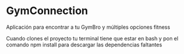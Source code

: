 # GymConnection
Aplicación para encontrar a tu GymBro y múltiples opciones fitness

Cuando clones el proyecto tu terminal tiene que estar en bash y pon el comando npm install para descargar las dependencias faltantes
